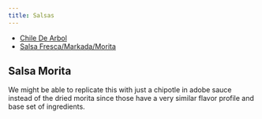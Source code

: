 ```yaml
---
title: Salsas
---
```



- [Chile De Arbol](https://www.ranchogordo.com/blogs/recipes/chile-de-arbol-salsa)
- [Salsa Fresca/Markada/Morita](https://www.youtube.com/watch?v=6K8ofy_d9PY)


## Salsa Morita

We might be able to replicate this with just a chipotle in adobe sauce instead of the dried morita since those have a very similar
flavor profile and base set of ingredients.
